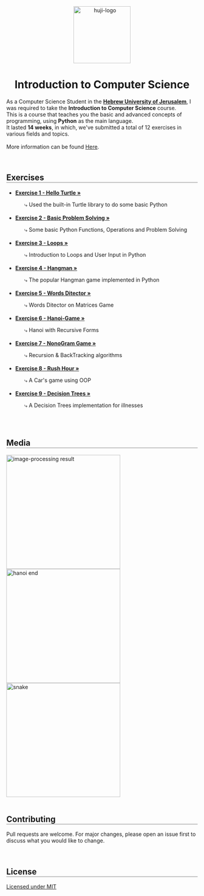 <div align="center">
  <img src="https://upload.wikimedia.org/wikipedia/commons/thumb/4/4d/Hebrew_University_Logo.svg/1200px-Hebrew_University_Logo.svg.png" alt="huji-logo" height="150px" />
  <h1 align="center" style="border-bottom: none"><b>Introduction to Computer Science</b></h1>

  <p align="left">
    As a Computer Science Student in the <a href="https://new.huji.ac.il/"><b>Hebrew University of Jerusalem</b></a>, I was required to take the <b>Introduction to Computer Science</b> course.
    <br>
    This is a course that teaches you the basic and advanced concepts of programming, using <b>Python</b> as the main language.
    <br>
    It lasted <b>14 weeks</b>, in which, we've submitted a total of 12 exercises in various fields and topics.
    <br>
    <br>
    More information can be found <a href="https://shnaton.huji.ac.il/index.php/NewSyl/67101/2/2021/">Here</a>.
  </p>
</div>

<br>

<div align="left">
  <h2 align="left" style="border-bottom: 1px solid gray">Exercises</h2>

  <ul align="left">
    <li><a href="./Exercise 1"><b>Exercise 1 - Hello Turtle »</b></a></li>
    <ul><li style="list-style: none;">⤷ Used the built-in Turtle library to do some basic Python</li></ul>
    <br>
    <li><a href="./Exercise 2"><b>Exercise 2 - Basic Problem Solving »</b></a></li>
    <ul><li style="list-style: none;">⤷ Some basic Python Functions, Operations and Problem Solving</li></ul>
    <br>
    <li><a href="./Exercise 3"><b>Exercise 3 - Loops »</b></a></li>
    <ul><li style="list-style: none;">⤷ Introduction to Loops and User Input in Python</li></ul>
    <br>
    <li><a href="./Exercise 4"><b>Exercise 4 - Hangman »</b></a></li>
    <ul><li style="list-style: none;">⤷ The popular Hangman game implemented in Python</li></ul>
    <br>
    <li><a href="./Exercise 5"><b>Exercise 5 - Words Ditector »</b></a></li>
    <ul><li style="list-style: none;">⤷ Words Ditector on Matrices Game</li></ul>
    <br>
    <li><a href="./Exercise 6"><b>Exercise 6 - Hanoi-Game »</b></a></li>
    <ul><li style="list-style: none;">⤷ Hanoi with Recursive Forms</li></ul>
    <br>
    <li><a href="./Exercise 7"><b>Exercise 7 - NonoGram Game »</b></a></li>
    <ul><li style="list-style: none;">⤷ Recursion & BackTracking algorithms</li></ul>
    <br>
    <li><a href="./Exercise 8"><b>Exercise 8 - Rush Hour »</b></a></li>
    <ul><li style="list-style: none;">⤷ A Car's game using OOP</li></ul>
    <br>
    <li><a href="./Exercise 9"><b>Exercise 9 - Decision Trees »</b></a></li>
    <ul><li style="list-style: none;">⤷ A Decision Trees implementation for illnesses</li></ul>
    <br>
  </ul>
</div>

<br>

<div align="left">
  <h2 align="left" style="border-bottom: 1px solid gray">Media</h2>

  <div align="left">
    <a href="./Exercise 5"><img src="./Exercise 5/media/1.jpg" alt="image-processing result" width="300px" /></a>
    <br>
    <a href="./Exercise 7"><img src="./Exercise 7/media/1.png" alt="hanoi end" width="300px" /></a>
    <br>
    <a href="./Exercise 10"><img src="./Exercise 10/media/1.png" alt="snake" width="300px" /></a>
    <br>
  </div>
</div>

<br>

<div align="left">
  <h2 align="left" style="border-bottom: 1px solid gray">Contributing</h2>

  <p align="left">
    Pull requests are welcome. For major changes, please open an issue first to discuss what you would like to change.
  </p>
</div>

<br>

<div align="left">
  <h2 align="left" style="border-bottom: 1px solid gray">License</h2>

  <p align="left">
    <a href="https://choosealicense.com/licenses/mit/">Licensed under MIT</a>
  </p>
</div>
